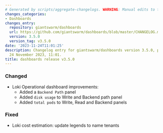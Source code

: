 ```yaml
---
# Generated by scripts/aggregate-changelogs. WARNING: Manual edits to this files will be overwritten.
changes_categories:
- Dashboards
changes_entry:
  repository: giantswarm/dashboards
  url: https://github.com/giantswarm/dashboards/blob/master/CHANGELOG.md#350---2023-11-24
  version: 3.5.0
  version_tag: v3.5.0
date: '2023-11-24T11:01:25'
description: Changelog entry for giantswarm/dashboards version 3.5.0, published on
  24 November 2023, 11:01.
title: dashboards release v3.5.0
---
```


### Changed
- Loki Operational dashboard improvements:
  - Added a `Backend Path` panel
  - Added `disk usage` to Write and Backend path panel
  - Added `total pods` to Write, Read and Backend panels
### Fixed
- Loki cost estimation: update legends to name tenants
